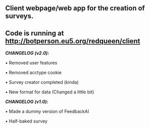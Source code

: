 ## **Client webpage/web app for the creation of surveys.**

## **Code is running at http://botperson.eu5.org/redqueen/client**


***CHANGELOG (v2.0):***

• Removed user features

• Removed acctype cookie

• Survey creator completed (kinda)

• New format for data (Changed a little bit)


***CHANGELOG (v1.0):***

• Made a dummy version of FeedbackAI

• Half-baked survey
